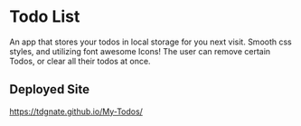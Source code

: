 # Todo List

An app that stores your todos in local storage for you next visit.
Smooth css styles, and utilizing font awesome Icons! The user can remove certain Todos, or clear all their todos at once.

## Deployed Site

https://tdgnate.github.io/My-Todos/
